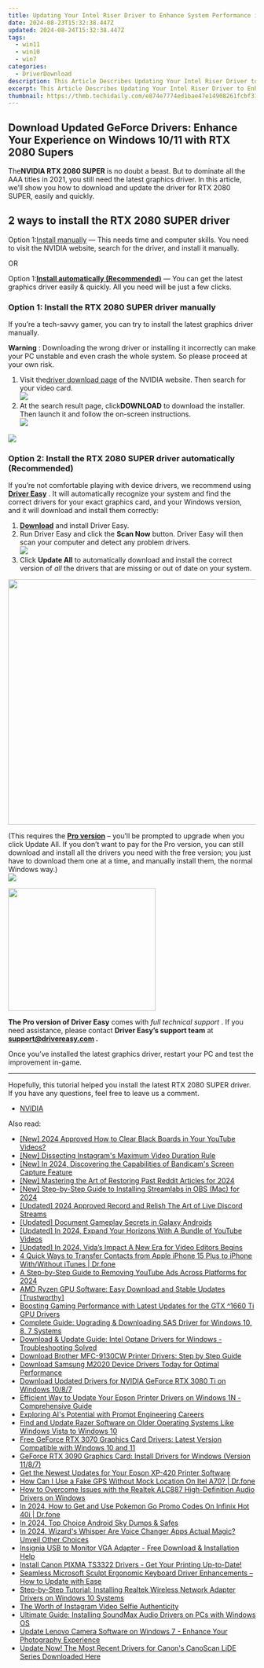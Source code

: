 ```yaml
---
title: Updating Your Intel Riser Driver to Enhance System Performance in Windows 11/10/8/7
date: 2024-08-23T15:32:38.447Z
updated: 2024-08-24T15:32:38.447Z
tags:
  - win11
  - win10
  - win7
categories:
  - DriverDownload
description: This Article Describes Updating Your Intel Riser Driver to Enhance System Performance in Windows 11/10/8/7
excerpt: This Article Describes Updating Your Intel Riser Driver to Enhance System Performance in Windows 11/10/8/7
thumbnail: https://thmb.techidaily.com/e874e7774ed1bae47e14908261fcbf31de304eed1c8fec16cc5f931b201e9fca.jpg
---
```


## Download Updated GeForce Drivers: Enhance Your Experience on Windows 10/11 with RTX 2080 Supers

The**NVIDIA RTX 2080 SUPER** is no doubt a beast. But to dominate all the AAA titles in 2021, you still need the latest graphics driver. In this article, we’ll show you how to download and update the driver for RTX 2080 SUPER, easily and quickly.

## 2 ways to install the RTX 2080 SUPER driver

 Option 1:[Install manually](https://tools.techidaily.com/drivereasy/download/) — This needs time and computer skills. You need to visit the NVIDIA website, search for the driver, and install it manually.

OR

 Option 1:[**Install automatically (Recommended)**](https://www.drivereasy.com/knowledge/download-update-rtx-2080-super-drivers-windows-10/#option2) — You can get the latest graphics driver easily & quickly. All you need will be just a few clicks.

### Option 1: Install the RTX 2080 SUPER driver manually

 If you’re a tech-savvy gamer, you can try to install the latest graphics driver manually.

**Warning** : Downloading the wrong driver or installing it incorrectly can make your PC unstable and even crash the whole system. So please proceed at your own risk.

1. Visit the[driver download page](https://www.nvidia.com/Download/index.aspx) of the NVIDIA website. Then search for your video card.  
![](https://images.drivereasy.com/wp-content/uploads/2021/04/2080-super-manually.jpg)
2. At the search result page, click**DOWNLOAD** to download the installer. Then launch it and follow the on-screen instructions.  
![](https://images.drivereasy.com/wp-content/uploads/2021/04/2080-super-manually-2.jpg)

<!-- affiliate ads begin -->
<a href="https://store.movavi.com/affiliate.php?ACCOUNT=MOVAVI&AFFILIATE=108875&PATH=https%3A%2F%2Fwww.movavi.com%3FAFFILIATE%3D108875%26RESOURCE%3DMovavi%2BVideo%2BConverter%2BBox"><img src="https://mcusercontent.com/0885a03ded3d480dca9287f12/images/8020c1dc-518e-3bdf-6e7b-e6d1bdf1597b.jpg" border="0"></a>
<!-- affiliate ads end -->
### Option 2: Install the RTX 2080 SUPER driver automatically (Recommended)

 If you’re not comfortable playing with device drivers, we recommend using **[Driver Easy](https://tools.techidaily.com/drivereasy/download/)**  . It will automatically recognize your system and find the correct drivers for your exact graphics card, and your Windows version, and it will download and install them correctly:

1. **[Download](https://tools.techidaily.com/drivereasy/download/)**  and install Driver Easy.
2. Run Driver Easy and click the **Scan Now** button. Driver Easy will then scan your computer and detect any problem drivers.  
![](https://images.drivereasy.com/wp-content/uploads/2020/09/scan-now-driver-easy.png)
3. Click **Update All** to automatically download and install the correct version of _all_ the drivers that are missing or out of date on your system.  
<!-- affiliate ads begin -->
<a href="https://appsumo.8odi.net/c/5597632/2087407/7443" target="_top" id="2087407"><img src="//a.impactradius-go.com/display-ad/7443-2087407" border="0" alt="" width="600" height="500"/></a><img height="0" width="0" src="https://appsumo.8odi.net/i/5597632/2087407/7443" style="position:absolute;visibility:hidden;" border="0" />
<!-- affiliate ads end -->
 (This requires the **[Pro version](https://tools.techidaily.com/drivereasy/download/)**  – you’ll be prompted to upgrade when you click Update All. If you don’t want to pay for the Pro version, you can still download and install all the drivers you need with the free version; you just have to download them one at a time, and manually install them, the normal Windows way.)  
![](https://images.drivereasy.com/wp-content/uploads/2021/04/de-2080-super.jpg)

<!-- affiliate ads begin -->
<a href="https://modlily.sjv.io/c/5597632/2072819/17059" target="_top" id="2072819"><img src="//a.impactradius-go.com/display-ad/17059-2072819" border="0" alt="" width="300" height="250"/></a><img height="0" width="0" src="https://imp.pxf.io/i/5597632/2072819/17059" style="position:absolute;visibility:hidden;" border="0" />
<!-- affiliate ads end -->
**The Pro version of Driver Easy** comes with _full technical support_ . If you need assistance, please contact **Driver Easy’s support team** at **[support@drivereasy.com](https://tools.techidaily.com/drivereasy/download/) .**

 Once you’ve installed the latest graphics driver, restart your PC and test the improvement in-game.

---

 Hopefully, this tutorial helped you install the latest RTX 2080 SUPER driver. If you have any questions, feel free to leave us a comment.

* [NVIDIA](https://tools.techidaily.com/drivereasy/download/)

<ins class="adsbygoogle"
     style="display:block"
     data-ad-format="autorelaxed"
     data-ad-client="ca-pub-7571918770474297"
     data-ad-slot="1223367746"></ins>



<ins class="adsbygoogle"
     style="display:block"
     data-ad-client="ca-pub-7571918770474297"
     data-ad-slot="8358498916"
     data-ad-format="auto"
     data-full-width-responsive="true"></ins>

<span class="atpl-alsoreadstyle">Also read:</span>
<div><ul>
<li><a href="https://eaxpv-info.techidaily.com/new-2024-approved-how-to-clear-black-boards-in-your-youtube-videos/"><u>[New] 2024 Approved  How to Clear Black Boards in Your YouTube Videos?</u></a></li>
<li><a href="https://instagram-videos.techidaily.com/new-dissecting-instagrams-maximum-video-duration-rule/"><u>[New] Dissecting Instagram's Maximum Video Duration Rule</u></a></li>
<li><a href="https://screen-activity-recording.techidaily.com/new-in-2024-discovering-the-capabilities-of-bandicams-screen-capture-feature/"><u>[New] In 2024, Discovering the Capabilities of Bandicam's Screen Capture Feature</u></a></li>
<li><a href="https://fox-boxes.techidaily.com/new-mastering-the-art-of-restoring-past-reddit-articles-for-2024/"><u>[New] Mastering the Art of Restoring Past Reddit Articles for 2024</u></a></li>
<li><a href="https://fox-boxes.techidaily.com/new-step-by-step-guide-to-installing-streamlabs-in-obs-mac-for-2024/"><u>[New] Step-by-Step Guide to Installing Streamlabs in OBS (Mac) for 2024</u></a></li>
<li><a href="https://screen-recording.techidaily.com/updated-2024-approved-record-and-relish-the-art-of-live-discord-streams/"><u>[Updated] 2024 Approved  Record and Relish  The Art of Live Discord Streams</u></a></li>
<li><a href="https://digital-screen-recording.techidaily.com/updated-document-gameplay-secrets-in-galaxy-androids/"><u>[Updated] Document Gameplay Secrets in Galaxy Androids</u></a></li>
<li><a href="https://facebook-video-share.techidaily.com/updated-in-2024-expand-your-horizons-with-a-bundle-of-youtube-videos/"><u>[Updated] In 2024, Expand Your Horizons With A Bundle of YouTube Videos</u></a></li>
<li><a href="https://article-posts.techidaily.com/updated-in-2024-vidas-impact-a-new-era-for-video-editors-begins/"><u>[Updated] In 2024, Vida’s Impact  A New Era for Video Editors Begins</u></a></li>
<li><a href="https://iphone-transfer.techidaily.com/4-quick-ways-to-transfer-contacts-from-apple-iphone-15-plus-to-iphone-withwithout-itunes-drfone-by-drfone-transfer-from-ios/"><u>4 Quick Ways to Transfer Contacts from Apple iPhone 15 Plus to iPhone With/Without iTunes | Dr.fone</u></a></li>
<li><a href="https://youtube-video-recordings.techidaily.com/a-step-by-step-guide-to-removing-youtube-ads-across-platforms-for-2024/"><u>A Step-by-Step Guide to Removing YouTube Ads Across Platforms for 2024</u></a></li>
<li><a href="https://win-dash.techidaily.com/amd-ryzen-gpu-software-easy-download-and-stable-updates-trustworthy/"><u>AMD Ryzen GPU Software: Easy Download and Stable Updates [Trustworthy]</u></a></li>
<li><a href="https://win-dash.techidaily.com/boosting-gaming-performance-with-latest-updates-for-the-gtx-1660-ti-gpu-drivers/"><u>Boosting Gaming Performance with Latest Updates for the GTX ^1660 Ti GPU Drivers</u></a></li>
<li><a href="https://win-dash.techidaily.com/complete-guide-upgrading-and-downloading-sas-driver-for-windows-10-8-7-systems/"><u>Complete Guide: Upgrading & Downloading SAS Driver for Windows 10, 8, 7 Systems</u></a></li>
<li><a href="https://win-dash.techidaily.com/1722974225293-download-and-update-guide-intel-optane-drivers-for-windows-troubleshooting-solved/"><u>Download & Update Guide: Intel Optane Drivers for Windows - Troubleshooting Solved</u></a></li>
<li><a href="https://win-dash.techidaily.com/1722972286437-download-brother-mfc-9130cw-printer-drivers-step-by-step-guide/"><u>Download Brother MFC-9130CW Printer Drivers: Step by Step Guide</u></a></li>
<li><a href="https://win-dash.techidaily.com/download-samsung-m2020-device-drivers-today-for-optimal-performance/"><u>Download Samsung M2020 Device Drivers Today for Optimal Performance</u></a></li>
<li><a href="https://win-dash.techidaily.com/download-updated-drivers-for-nvidia-geforce-rtx-3080-ti-on-windows-1087/"><u>Download Updated Drivers for NVIDIA GeForce RTX 3080 Ti on Windows 10/8/7</u></a></li>
<li><a href="https://win-dash.techidaily.com/efficient-way-to-update-your-epson-printer-drivers-on-windows-1n-comprehensive-guide/"><u>Efficient Way to Update Your Epson Printer Drivers on Windows 1N - Comprehensive Guide</u></a></li>
<li><a href="https://tech-hub.techidaily.com/exploring-ais-potential-with-prompt-engineering-careers/"><u>Exploring AI's Potential with Prompt Engineering Careers</u></a></li>
<li><a href="https://win-dash.techidaily.com/find-and-update-razer-software-on-older-operating-systems-like-windows-vista-to-windows-10/"><u>Find and Update Razer Software on Older Operating Systems Like Windows Vista to Windows 10</u></a></li>
<li><a href="https://win-dash.techidaily.com/free-geforce-rtx-3070-graphics-card-drivers-latest-version-compatible-with-windows-10-and-11/"><u>Free GeForce RTX 3070 Graphics Card Drivers: Latest Version Compatible with Windows 10 and 11</u></a></li>
<li><a href="https://win-dash.techidaily.com/geforce-rtx-3090-graphics-card-install-drivers-for-windows-version-1187/"><u>GeForce RTX 3090 Graphics Card: Install Drivers for Windows (Version 11/8/7)</u></a></li>
<li><a href="https://win-dash.techidaily.com/get-the-newest-updates-for-your-epson-xp-420-printer-software/"><u>Get the Newest Updates for Your Epson XP-420 Printer Software</u></a></li>
<li><a href="https://fake-location.techidaily.com/how-can-i-use-a-fake-gps-without-mock-location-on-itel-a70-drfone-by-drfone-virtual-android/"><u>How Can I Use a Fake GPS Without Mock Location On Itel A70? | Dr.fone</u></a></li>
<li><a href="https://win-dash.techidaily.com/how-to-overcome-issues-with-the-realtek-alc887-high-definition-audio-drivers-on-windows/"><u>How to Overcome Issues with the Realtek ALC887 High-Definition Audio Drivers on Windows</u></a></li>
<li><a href="https://android-pokemon-go.techidaily.com/in-2024-how-to-get-and-use-pokemon-go-promo-codes-on-infinix-hot-40i-drfone-by-drfone-virtual-android/"><u>In 2024, How to Get and Use Pokemon Go Promo Codes On Infinix Hot 40i | Dr.fone</u></a></li>
<li><a href="https://some-guidance.techidaily.com/in-2024-top-choice-android-sky-dumps-and-safes/"><u>In 2024, Top Choice  Android Sky Dumps & Safes</u></a></li>
<li><a href="https://fox-http.techidaily.com/in-2024-wizards-whisper-are-voice-changer-apps-actual-magic-unveil-other-choices/"><u>In 2024, Wizard's Whisper  Are Voice Changer Apps Actual Magic? Unveil Other Choices</u></a></li>
<li><a href="https://win-amazing.techidaily.com/insignia-usb-to-monitor-vga-adapter-free-download-and-installation-help/"><u>Insignia USB to Monitor VGA Adapter - Free Download & Installation Help</u></a></li>
<li><a href="https://win-dash.techidaily.com/1722971322599-install-canon-pixma-ts3322-drivers-get-your-printing-up-to-date/"><u>Install Canon PIXMA TS3322 Drivers - Get Your Printing Up-to-Date!</u></a></li>
<li><a href="https://win-dash.techidaily.com/seamless-microsoft-sculpt-ergonomic-keyboard-driver-enhancements-how-to-update-with-ease/"><u>Seamless Microsoft Sculpt Ergonomic Keyboard Driver Enhancements – How to Update with Ease</u></a></li>
<li><a href="https://win-dash.techidaily.com/step-by-step-tutorial-installing-realtek-wireless-network-adapter-drivers-on-windows-10-systems/"><u>Step-by-Step Tutorial: Installing Realtek Wireless Network Adapter Drivers on Windows 10 Systems</u></a></li>
<li><a href="https://instagram-video-files.techidaily.com/the-worth-of-instagram-video-selfie-authenticity/"><u>The Worth of Instagram Video Selfie Authenticity</u></a></li>
<li><a href="https://win-dash.techidaily.com/ultimate-guide-installing-soundmax-audio-drivers-on-pcs-with-windows-os/"><u>Ultimate Guide: Installing SoundMax Audio Drivers on PCs with Windows OS</u></a></li>
<li><a href="https://win-dash.techidaily.com/update-lenovo-camera-software-on-windows-7-enhance-your-photography-experience/"><u>Update Lenovo Camera Software on Windows 7 - Enhance Your Photography Experience</u></a></li>
<li><a href="https://win-dash.techidaily.com/update-now-the-most-recent-drivers-for-canons-canoscan-lide-series-downloaded-here/"><u>Update Now! The Most Recent Drivers for Canon's CanoScan LiDE Series Downloaded Here</u></a></li>
</ul></div>
